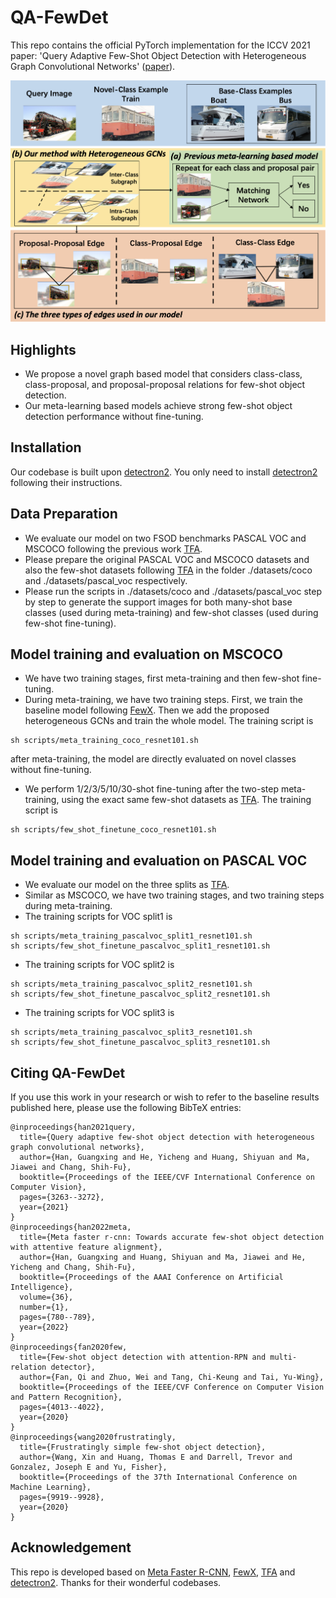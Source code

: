 # QA-FewDet

This repo contains the official PyTorch implementation for the ICCV 2021 paper: 'Query Adaptive Few-Shot Object Detection with Heterogeneous Graph Convolutional Networks' ([paper](https://arxiv.org/abs/2112.09791)).

<div align="center"><img src="assets/figure_1_new.png" width="600"></div>

## Highlights

- We propose a novel graph based model that considers class-class, class-proposal, and proposal-proposal relations for few-shot object detection.
- Our meta-learning based models achieve strong few-shot object detection performance without fine-tuning.

## Installation

Our codebase is built upon [detectron2](https://github.com/facebookresearch/detectron2). You only need to install [detectron2](https://github.com/facebookresearch/detectron2/blob/main/INSTALL.md) following their instructions.

## Data Preparation

- We evaluate our model on two FSOD benchmarks PASCAL VOC and MSCOCO following the previous work [TFA](https://github.com/ucbdrive/few-shot-object-detection).
- Please prepare the original PASCAL VOC and MSCOCO datasets and also the few-shot datasets following [TFA](https://github.com/ucbdrive/few-shot-object-detection/blob/master/datasets/README.md) in the folder ./datasets/coco and ./datasets/pascal_voc respectively.
- Please run the scripts in ./datasets/coco and ./datasets/pascal_voc step by step to generate the support images for both many-shot base classes (used during meta-training) and few-shot classes (used during few-shot fine-tuning).

## Model training and evaluation on MSCOCO

- We have two training stages, first meta-training and then few-shot fine-tuning.
- During meta-training, we have two training steps. First, we train the baseline model following [FewX](https://github.com/fanq15/FewX). Then we add the
proposed heterogeneous GCNs and train the whole model. The training script is
```
sh scripts/meta_training_coco_resnet101.sh
```
after meta-training, the model are directly evaluated on novel classes without fine-tuning.

- We perform 1/2/3/5/10/30-shot fine-tuning after the two-step meta-training, using the exact same few-shot datasets as [TFA](https://github.com/ucbdrive/few-shot-object-detection). The training script is
```
sh scripts/few_shot_finetune_coco_resnet101.sh
```

## Model training and evaluation on PASCAL VOC

- We evaluate our model on the three splits as [TFA](https://github.com/ucbdrive/few-shot-object-detection).
- Similar as MSCOCO, we have two training stages, and two training steps during meta-training. 
- The training scripts for VOC split1 is 
```
sh scripts/meta_training_pascalvoc_split1_resnet101.sh
sh scripts/few_shot_finetune_pascalvoc_split1_resnet101.sh
```
- The training scripts for VOC split2 is 
```
sh scripts/meta_training_pascalvoc_split2_resnet101.sh
sh scripts/few_shot_finetune_pascalvoc_split2_resnet101.sh
```
- The training scripts for VOC split3 is 
```
sh scripts/meta_training_pascalvoc_split3_resnet101.sh
sh scripts/few_shot_finetune_pascalvoc_split3_resnet101.sh
```

## Citing QA-FewDet
If you use this work in your research or wish to refer to the baseline results published here, please use the following BibTeX entries:
```
@inproceedings{han2021query,
  title={Query adaptive few-shot object detection with heterogeneous graph convolutional networks},
  author={Han, Guangxing and He, Yicheng and Huang, Shiyuan and Ma, Jiawei and Chang, Shih-Fu},
  booktitle={Proceedings of the IEEE/CVF International Conference on Computer Vision},
  pages={3263--3272},
  year={2021}
}
@inproceedings{han2022meta,
  title={Meta faster r-cnn: Towards accurate few-shot object detection with attentive feature alignment},
  author={Han, Guangxing and Huang, Shiyuan and Ma, Jiawei and He, Yicheng and Chang, Shih-Fu},
  booktitle={Proceedings of the AAAI Conference on Artificial Intelligence},
  volume={36},
  number={1},
  pages={780--789},
  year={2022}
}
@inproceedings{fan2020few,
  title={Few-shot object detection with attention-RPN and multi-relation detector},
  author={Fan, Qi and Zhuo, Wei and Tang, Chi-Keung and Tai, Yu-Wing},
  booktitle={Proceedings of the IEEE/CVF Conference on Computer Vision and Pattern Recognition},
  pages={4013--4022},
  year={2020}
}
@inproceedings{wang2020frustratingly,
  title={Frustratingly simple few-shot object detection},
  author={Wang, Xin and Huang, Thomas E and Darrell, Trevor and Gonzalez, Joseph E and Yu, Fisher},
  booktitle={Proceedings of the 37th International Conference on Machine Learning},
  pages={9919--9928},
  year={2020}
}
```

## Acknowledgement

This repo is developed based on [Meta Faster R-CNN](https://github.com/GuangxingHan/Meta-Faster-R-CNN), [FewX](https://github.com/fanq15/FewX), [TFA](https://github.com/ucbdrive/few-shot-object-detection) and [detectron2](https://github.com/facebookresearch/detectron2). Thanks for their wonderful codebases.

